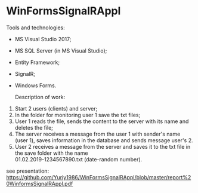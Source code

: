 # WinFormsSignalRAppl

  Tools and technologies:
- MS Visual Studio 2017;
- MS SQL Server (in MS Visual Studio);
- Entity Framework;
- SignalR;
- Windows Forms.

  Description of work:
1. Start 2 users (clients) and server;
2. In the folder for monitoring user 1 save the txt files;
3. User 1 reads the file, sends the content to the server with its name and deletes the file;
4. The server receives a message from the user 1 with sender's name (user 1), saves information in the database 
and sends message user's 2.
5. User 2 receives a message from the server and saves it to the txt file in the save folder with the name  
01.02.2019-1234567890.txt (date-random number).


see presentation:
https://github.com/Yuriy1986/WinFormsSignalRAppl/blob/master/report%20WinformsSignalRAppl.pdf
